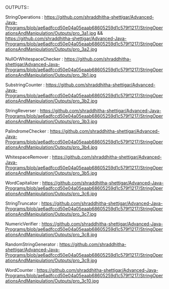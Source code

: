 OUTPUTS::

 StringOperations : https://github.com/shraddhitha-shettigar/Advanced-Java-Programs/blob/ae6adfccd50e04a05eaab68605259d1c579f1217/StringOperationsAndManipulation/Outputs/pro_3a1.jpg && https://github.com/shraddhitha-shettigar/Advanced-Java-Programs/blob/ae6adfccd50e04a05eaab68605259d1c579f1217/StringOperationsAndManipulation/Outputs/pro_3a2.jpg

NullOrWhitespaceChecker : https://github.com/shraddhitha-shettigar/Advanced-Java-Programs/blob/ae6adfccd50e04a05eaab68605259d1c579f1217/StringOperationsAndManipulation/Outputs/pro_3b1.jpg

SubstringCounter : https://github.com/shraddhitha-shettigar/Advanced-Java-Programs/blob/ae6adfccd50e04a05eaab68605259d1c579f1217/StringOperationsAndManipulation/Outputs/pro_3b2.jpg

StringReverser : https://github.com/shraddhitha-shettigar/Advanced-Java-Programs/blob/ae6adfccd50e04a05eaab68605259d1c579f1217/StringOperationsAndManipulation/Outputs/pro_3b3.jpg

PalindromeChecker : https://github.com/shraddhitha-shettigar/Advanced-Java-Programs/blob/ae6adfccd50e04a05eaab68605259d1c579f1217/StringOperationsAndManipulation/Outputs/pro_3b4.jpg

WhitespaceRemover : https://github.com/shraddhitha-shettigar/Advanced-Java-Programs/blob/ae6adfccd50e04a05eaab68605259d1c579f1217/StringOperationsAndManipulation/Outputs/pro_3b5.jpg

WordCapitalizer : https://github.com/shraddhitha-shettigar/Advanced-Java-Programs/blob/ae6adfccd50e04a05eaab68605259d1c579f1217/StringOperationsAndManipulation/Outputs/pro_3c6.jpg

StringTruncator : https://github.com/shraddhitha-shettigar/Advanced-Java-Programs/blob/ae6adfccd50e04a05eaab68605259d1c579f1217/StringOperationsAndManipulation/Outputs/pro_3c7.jpg

NumericVerifier : https://github.com/shraddhitha-shettigar/Advanced-Java-Programs/blob/ae6adfccd50e04a05eaab68605259d1c579f1217/StringOperationsAndManipulation/Outputs/pro_3c8.jpg

RandomStringGenerator : https://github.com/shraddhitha-shettigar/Advanced-Java-Programs/blob/ae6adfccd50e04a05eaab68605259d1c579f1217/StringOperationsAndManipulation/Outputs/pro_3c9.jpg

WordCounter : https://github.com/shraddhitha-shettigar/Advanced-Java-Programs/blob/ae6adfccd50e04a05eaab68605259d1c579f1217/StringOperationsAndManipulation/Outputs/pro_3c10.jpg

